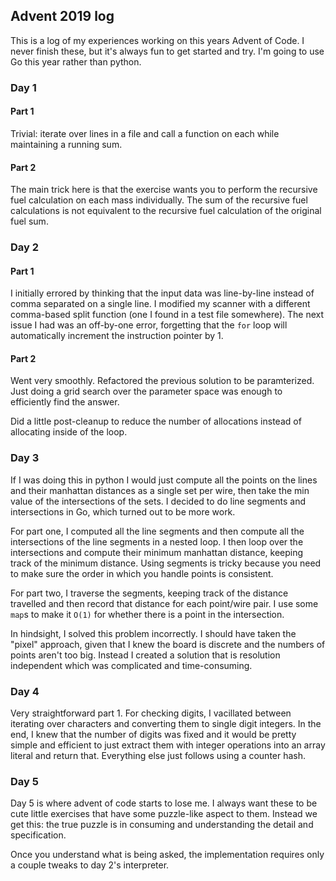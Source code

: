 ## Advent 2019 log

This is a log of my experiences working on this years Advent of Code.  I never finish these, but it's always fun to get started and try.  I'm going to use Go this year rather than python.

### Day 1

#### Part 1

Trivial: iterate over lines in a file and call a function on each while maintaining a running sum.

#### Part 2

The main trick here is that the exercise wants you to perform the recursive fuel calculation on each mass individually.  The sum of the recursive fuel calculations is not equivalent to the recursive fuel calculation of the original fuel sum.

### Day 2

#### Part 1

I initially errored by thinking that the input data was line-by-line instead of comma separated on a single line.  I modified my scanner with a different comma-based split function (one I found in a test file somewhere).  The next issue I had was an off-by-one error, forgetting that the `for` loop will automatically increment the instruction pointer by 1.

#### Part 2

Went very smoothly.  Refactored the previous solution to be paramterized.  Just doing a grid search over the parameter space was enough to efficiently find the answer.

Did a little post-cleanup to reduce the number of allocations instead of allocating inside of the loop.

### Day 3

If I was doing this in python I would just compute all the points on the lines and their manhattan distances as a single set per wire, then take the min value of the intersections of the sets.  I decided to do line segments and intersections in Go, which turned out to be more work.

For part one, I computed all the line segments and then compute all the intersections of the line segments in a nested loop.  I then loop over the intersections and compute their minimum manhattan distance, keeping track of the minimum distance.  Using segments is tricky because you need to make sure the order in which you handle points is consistent.  

For part two, I traverse the segments, keeping track of the distance travelled and then record that distance for each point/wire pair.  I use some `map`s to make it `O(1)` for whether there is a point in the intersection.

In hindsight, I solved this problem incorrectly.  I should have taken the "pixel" approach, given that I knew the board is discrete and the numbers of points aren't too big.  Instead I created a solution that is resolution independent which was complicated and time-consuming.

### Day 4

Very straightforward part 1.  For checking digits, I vacillated between iterating over characters and converting them to single digit integers.  In the end, I knew that the number of digits was fixed and it would be pretty simple and efficient to just extract them with integer operations into an array literal and return that.  Everything else just follows using a counter hash.

### Day 5

Day 5 is where advent of code starts to lose me.  I always want these to be cute little exercises that have some puzzle-like aspect to them.  Instead we get this:  the true puzzle is in consuming and understanding the detail and specification.

Once you understand what is being asked, the implementation requires only a couple tweaks to day 2's interpreter.

